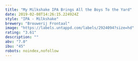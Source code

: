 ```yaml
---
title: "My Milkshake IPA Brings All the Boys To the Yard"
date: 2019-02-08T14:26:15.224924Z
style: "IPA - Milkshake"
brewery: "Brouwerij Frontaal"
image: "https://labels.untappd.com/labels/2924094?size=hd"
rating: "3.61"
description: ""
abv: "7.0"
ibu: "45"
robots: noindex,nofollow
---
```

